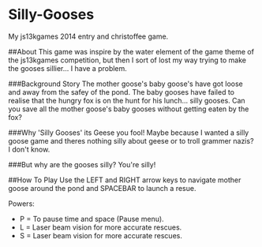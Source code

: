 Silly-Gooses
==================
My js13kgames 2014 entry and christoffee game.

##About
This game was inspire by the water element of the game theme of the js13kgames competition, but then I sort of lost my way trying to make the gooses sillier... I have a problem. 

###Background Story
The mother goose's baby goose's have got loose and away from the safey of the pond. The baby gooses have failed to realise that the hungry fox is on the hunt for his lunch... silly gooses. Can you save all the mother goose's baby gooses without getting eaten by the fox? 

###Why 'Silly Gooses' its Geese you fool!
Maybe because I wanted a silly goose game and theres nothing silly about geese or to troll grammer nazis? I don't know.

###But why are the gooses silly?
You're silly!

##How To Play
Use the LEFT and RIGHT arrow keys to navigate mother goose around the pond and SPACEBAR to launch a resue. 

Powers:
<ul>
<li>P = To pause time and space (Pause menu).</li>
<li>L = Laser beam vision for more accurate rescues.</li>
<li>S = Laser beam vision for more accurate rescues.</li>
</ul>
